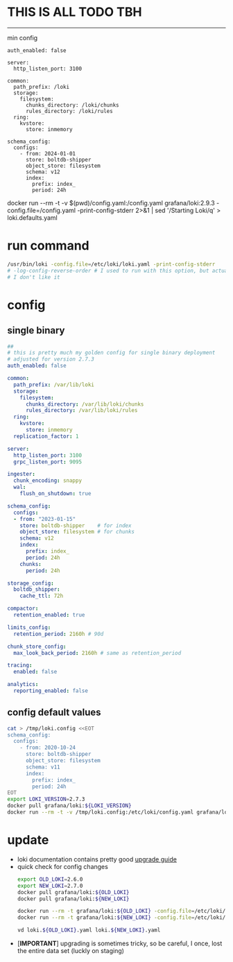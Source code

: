 
# THIS IS ALL TODO TBH

---


min config
```
auth_enabled: false

server:
  http_listen_port: 3100

common:
  path_prefix: /loki
  storage:
    filesystem:
      chunks_directory: /loki/chunks
      rules_directory: /loki/rules
  ring:
    kvstore:
      store: inmemory

schema_config:
  configs:
    - from: 2024-01-01
      store: boltdb-shipper
      object_store: filesystem
      schema: v12
      index:
        prefix: index_
        period: 24h
```
docker run --rm -t -v $(pwd)/config.yaml:/config.yaml grafana/loki:2.9.3 -config.file=/config.yaml -print-config-stderr 2>&1 | sed '/Starting Loki/q' > loki.defaults.yaml


# run command
```sh
/usr/bin/loki -config.file=/etc/loki/loki.yaml -print-config-stderr
# -log-config-reverse-order # I used to run with this option, but actually,
# I don't like it
```

# config
## single binary
```yaml
##
# this is pretty much my golden config for single binary deployment
# adjusted for version 2.7.3
auth_enabled: false

common:
  path_prefix: /var/lib/loki
  storage:
    filesystem:
      chunks_directory: /var/lib/loki/chunks
      rules_directory: /var/lib/loki/rules
  ring:
    kvstore:
      store: inmemory
  replication_factor: 1

server:
  http_listen_port: 3100
  grpc_listen_port: 9095

ingester:
  chunk_encoding: snappy
  wal:
    flush_on_shutdown: true

schema_config:
  configs:
  - from: "2023-01-15"
    store: boltdb-shipper    # for index
    object_store: filesystem # for chunks
    schema: v12
    index:
      prefix: index_
      period: 24h
    chunks:
      period: 24h

storage_config:
  boltdb_shipper:
    cache_ttl: 72h

compactor:
  retention_enabled: true

limits_config:
  retention_period: 2160h # 90d

chunk_store_config:
  max_look_back_period: 2160h # same as retention_period

tracing:
  enabled: false

analytics:
  reporting_enabled: false
```

## config default values
```sh
cat > /tmp/loki.config <<EOT
schema_config:
  configs:
    - from: 2020-10-24
      store: boltdb-shipper
      object_store: filesystem
      schema: v11
      index:
        prefix: index_
        period: 24h
EOT
export LOKI_VERSION=2.7.3
docker pull grafana/loki:${LOKI_VERSION}
docker run --rm -t -v /tmp/loki.config:/etc/loki/config.yaml grafana/loki:${LOKI_VERSION} -config.file=/etc/loki/config.yaml -print-config-stderr 2>&1 | sed '/Starting Loki/q' > /tmp/loki.yaml
```

# update
- loki documentation contains pretty good [upgrade guide](https://grafana.com/docs/loki/latest/upgrading/)
- quick check for config changes
    ```sh
    export OLD_LOKI=2.6.0
    export NEW_LOKI=2.7.0
    docker pull grafana/loki:${OLD_LOKI}
    docker pull grafana/loki:${NEW_LOKI}

    docker run --rm -t grafana/loki:${OLD_LOKI} -config.file=/etc/loki/local-config.yaml -print-config-stderr 2>&1 | sed '/Starting Loki/q' > loki.${OLD_LOKI}.yaml
    docker run --rm -t grafana/loki:${NEW_LOKI} -config.file=/etc/loki/local-config.yaml -print-config-stderr 2>&1 | sed '/Starting Loki/q' > loki.${NEW_LOKI}.yaml

    vd loki.${OLD_LOKI}.yaml loki.${NEW_LOKI}.yaml
    ```
- [**IMPORTANT**] upgrading is sometimes tricky, so be careful, I once, lost the entire data set (luckly on staging)

